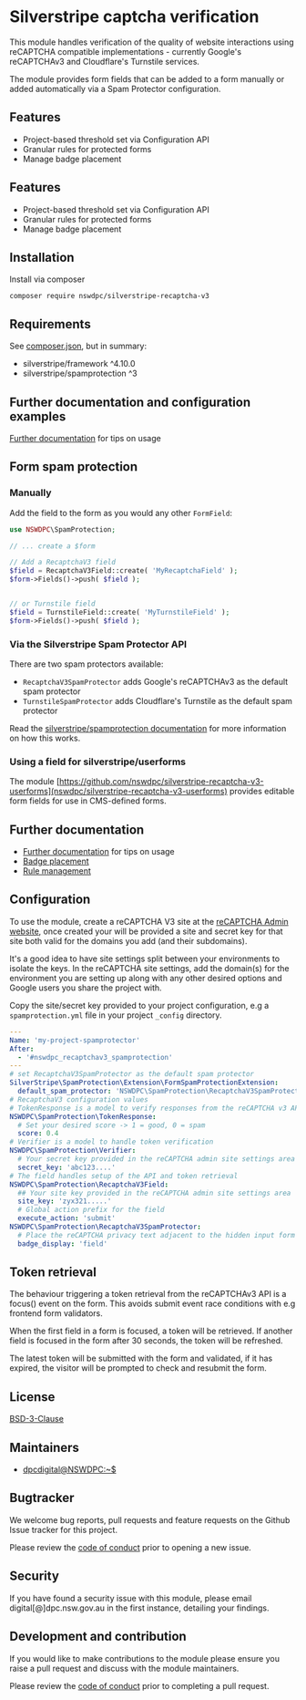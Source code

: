# Silverstripe captcha verification

This module handles verification of the quality of website interactions using reCAPTCHA compatible implementations - currently Google's reCAPTCHAv3 and Cloudflare's Turnstile services.

The module provides form fields that can be added to a form manually or added automatically via a Spam Protector configuration.

## Features

+ Project-based threshold set via Configuration API
+ Granular rules for protected forms
+ Manage badge placement

## Features

+ Project-based threshold set via Configuration API
+ Granular rules for protected forms
+ Manage badge placement

## Installation

Install via composer

```shell
composer require nswdpc/silverstripe-recaptcha-v3
```

## Requirements

See [composer.json](./composer.json), but in summary:

+ silverstripe/framework ^4.10.0
+ silverstripe/spamprotection ^3

## Further documentation and configuration examples

[Further documentation](docs/en/001_index.md) for tips on usage

## Form spam protection

### Manually

Add the field to the form as you would any other `FormField`:

```php
use NSWDPC\SpamProtection;

// ... create a $form

// Add a RecaptchaV3 field
$field = RecaptchaV3Field::create( 'MyRecaptchaField' );
$form->Fields()->push( $field );


// or Turnstile field
$field = TurnstileField::create( 'MyTurnstileField' );
$form->Fields()->push( $field );

```

### Via the Silverstripe Spam Protector API

There are two spam protectors available:

- `RecaptchaV3SpamProtector` adds Google's reCAPTCHAv3 as the default spam protector
- `TurnstileSpamProtector` adds Cloudflare's Turnstile as the default spam protector

Read the [silverstripe/spamprotection documentation](https://github.com/silverstripe/silverstripe-spamprotection#configuring) for more information on how this works.

### Using a field for silverstripe/userforms

The module [https://github.com/nswdpc/silverstripe-recaptcha-v3-userforms](nswdpc/silverstripe-recaptcha-v3-userforms) provides editable form fields for use in CMS-defined forms.

## Further documentation

+ [Further documentation](docs/en/001_index.md) for tips on usage
+ [Badge placement](docs/en/001_badge_display.md)
+ [Rule management](docs/en/003_rule_management.md)

## Configuration

To use the module, create a reCAPTCHA V3 site at the [reCAPTCHA Admin website](https://www.google.com/recaptcha/admin), once created your will be provided a site and secret key for that site both valid for the domains you add (and their subdomains).

It's a good idea to have site settings split between your environments to isolate the keys. In the reCAPTCHA site settings, add the domain(s) for the environment you are setting up along with any other desired options and Google users you share the project with.

Copy the site/secret key provided to your project configuration, e.g a `spamprotection.yml` file in your project `_config` directory.

```yaml
---
Name: 'my-project-spamprotector'
After:
  - '#nswdpc_recaptchav3_spamprotection'
---
# set RecaptchaV3SpamProtector as the default spam protector
SilverStripe\SpamProtection\Extension\FormSpamProtectionExtension:
  default_spam_protector: 'NSWDPC\SpamProtection\RecaptchaV3SpamProtector'
# RecaptchaV3 configuration values
# TokenResponse is a model to verify responses from the reCAPTCHA v3 API
NSWDPC\SpamProtection\TokenResponse:
  # Set your desired score -> 1 = good, 0 = spam
  score: 0.4
# Verifier is a model to handle token verification
NSWDPC\SpamProtection\Verifier:
  # Your secret key provided in the reCAPTCHA admin site settings area
  secret_key: 'abc123....'
# The field handles setup of the API and token retrieval
NSWDPC\SpamProtection\RecaptchaV3Field:
  ## Your site key provided in the reCAPTCHA admin site settings area
  site_key: 'zyx321.....'
  # Global action prefix for the field
  execute_action: 'submit'
NSWDPC\SpamProtection\RecaptchaV3SpamProtector:
  # Place the reCAPTCHA privacy text adjacent to the hidden input form field
  badge_display: 'field'
```

## Token retrieval

The behaviour triggering a token retrieval from the reCAPTCHAv3 API is a focus() event on the form. This avoids submit event race conditions with e.g frontend form validators.

When the first field in a form is focused, a token will be retrieved. If another field is focused in the form after 30 seconds, the token will be refreshed.

The latest token will be submitted with the form and validated, if it has expired, the visitor will be prompted to check and resubmit the form.

## License

[BSD-3-Clause](./LICENSE.md)

## Maintainers

+ [dpcdigital@NSWDPC:~$](https://dpc.nsw.gov.au)

## Bugtracker

We welcome bug reports, pull requests and feature requests on the Github Issue tracker for this project.

Please review the [code of conduct](./code-of-conduct.md) prior to opening a new issue.

## Security

If you have found a security issue with this module, please email digital[@]dpc.nsw.gov.au in the first instance, detailing your findings.

## Development and contribution

If you would like to make contributions to the module please ensure you raise a pull request and discuss with the module maintainers.

Please review the [code of conduct](./code-of-conduct.md) prior to completing a pull request.
